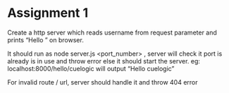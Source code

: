 Assignment 1
=============
Create a http server which reads username from request parameter and prints “Hello <username>” on browser.

It should run as node server.js <port_number> , server will check it port is already is in use and throw error else it should start the server.
eg: localhost:8000/hello/cuelogic will output “Hello cuelogic”

For invalid route / url, server should handle it and throw 404 error
